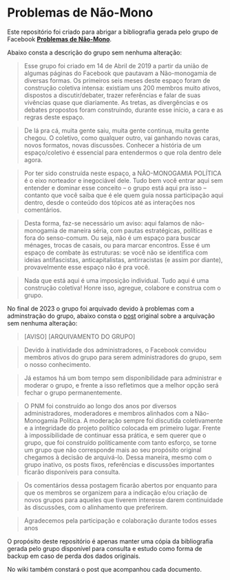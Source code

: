 # Problemas de Não-Mono

Este repositório foi criado para abrigar a bibliografia gerada pelo grupo de Facebook **[Problemas de Não-Mono](https://www.facebook.com/groups/problemasdenaomono)**.

Abaixo consta a descrição do grupo sem nenhuma alteração:

> Esse grupo foi criado em 14 de Abril de 2019 a partir da união de algumas páginas do Facebook que pautavam a Não-monogamia de diversas formas. Os primeiros seis meses deste espaço foram de construção coletiva intensa: existiam uns 200 membros muito ativos, dispostos a discutir/debater, trazer referências e falar de suas vivências quase que diariamente. As tretas, as divergências e os debates propostos foram construindo, durante esse início, a cara e as regras deste espaço.

> De lá pra cá, muita gente saiu, muita gente continua, muita gente chegou. O coletivo, como qualquer outro, vai ganhando novas caras, novos formatos, novas discussões. Conhecer a história de um espaço/coletivo é essencial para entendermos o que rola dentro dele agora.

> Por ter sido construída neste espaço, a NÃO-MONOGAMIA POLÍTICA é o eixo norteador e inegociável dele. Tudo bem você entrar aqui sem entender e dominar esse conceito – o grupo está aqui pra isso – contanto que você saiba que é ele quem guia nossa participação aqui dentro, desde o conteúdo dos tópicos até as interações nos comentários.

> Desta forma, faz-se necessário um aviso: aqui falamos de não-monogamia de maneira séria, com pautas estratégicas, políticas e fora do senso-comum. Ou seja, não é um espaço para buscar ménages, trocas de casais, ou para marcar encontros. Esse é um espaço de combate às estruturas: se você não se identifica com ideias antifascistas, anticapitalistas, antirracistas (e assim por diante), provavelmente esse espaço não é pra você.

> Nada que está aqui é uma imposição individual. Tudo aqui é uma construção coletiva! Honre isso, agregue, colabore e construa com o grupo.

No final de 2023 o grupo foi arquivado devido à problemas com a adminstração do grupo, abaixo consta o [post](https://www.facebook.com/groups/problemasdenaomono/posts/1643411279517456/) original sobre a arquivação sem nenhuma alteração:

> [AVISO] [ARQUIVAMENTO DO GRUPO]

> Devido à inatividade dos administradores, o Facebook convidou membros ativos do grupo para serem administradores do grupo, sem o nosso conhecimento.

> Já estamos há um bom tempo sem disponibilidade para administrar e moderar o grupo, e frente a isso refletimos que a melhor opção será fechar o grupo permanentemente.

> O PNM foi construído ao longo dos anos por diversos administradores, moderadores e membros alinhados com a Não-Monogamia Política. A moderação sempre foi discutida coletivamente e a integridade do projeto político colocada em primeiro lugar. Frente à impossibilidade de continuar essa prática, e sem querer que o grupo, que foi construído politicamente com tanto esforço, se torne um grupo que não corresponde mais ao seu propósito original chegamos à decisão de arquivá-lo. Dessa maneira, mesmo com o grupo inativo, os posts fixos, referências e discussões importantes ficarão disponíveis para consulta.

> Os comentários dessa postagem ficarão abertos por enquanto para que os membros se organizem para a indicação e/ou criação de novos grupos para aqueles que tiverem interesse darem continuidade às discussões, com o alinhamento que preferirem.

> Agradecemos pela participação e colaboração durante todos esses anos

O propósito deste repositório é apenas manter uma cópia da bibliografia gerada pelo grupo disponível para consulta e estudo como forma de backup em caso de perda dos dados originais.

No wiki também constará o post que acompanhou cada documento.
